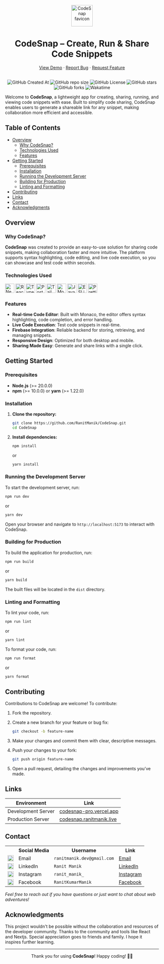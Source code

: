 <div align="center">
  <img height="70px" src="https://github.com/user-attachments/assets/89a292d5-674e-41de-b0de-6af88c2042b3" alt="CodeSnap favicon">
  <h1>CodeSnap – Create, Run & Share Code Snippets</h1>
  <a href="https://codesnap.ranitmanik.live/">View Demo</a>
  ·
  <a href=".github/ISSUE_TEMPLATE/bug_report.md">Report Bug</a>
  ·
  <a href=".github/ISSUE_TEMPLATE/feature_request.md">Request Feature</a>
  <br/>
  <br/>

![GitHub Created At](https://img.shields.io/github/created-at/RanitManik/CodeSnap)
![GitHub repo size](https://img.shields.io/github/repo-size/RanitManik/CodeSnap)
![GitHub License](https://img.shields.io/github/license/RanitManik/CodeSnap)
![GitHub stars](https://img.shields.io/github/stars/RanitManik/CodeSnap?style=default)
![GitHub forks](https://img.shields.io/github/forks/RanitManik/CodeSnap?style=default)
![Wakatime](https://wakatime.com/badge/github/RanitManik/CodeSnap.svg)
</div>  

Welcome to **CodeSnap**, a lightweight app for creating, sharing, running, and viewing code snippets with ease. Built to
simplify code sharing, CodeSnap enables users to generate a shareable link for any snippet, making collaboration more
efficient and accessible.

## Table of Contents

- [Overview](#overview)
    - [Why CodeSnap?](#why-codesnap)
    - [Technologies Used](#technologies-used)
    - [Features](#features)
- [Getting Started](#getting-started)
    - [Prerequisites](#prerequisites)
    - [Installation](#installation)
    - [Running the Development Server](#running-the-development-server)
    - [Building for Production](#building-for-production)
    - [Linting and Formatting](#linting-and-formatting)
- [Contributing](#contributing)
- [Links](#links)
- [Contact](#contact)
- [Acknowledgments](#acknowledgments)

## Overview

### Why CodeSnap?

**CodeSnap** was created to provide an easy-to-use solution for sharing code snippets, making collaboration faster and
more intuitive. The platform supports syntax highlighting, code editing, and live code execution, so you can showcase
and test code within seconds.

### Technologies Used

<p> 
  <img src="https://img.shields.io/badge/next.js-%23000000.svg?style=for-the-badge&logo=next.js&logoColor=white" alt="Next.js" height="30px"> 
  <img src="https://img.shields.io/badge/react-%2320232a.svg?style=for-the-badge&logo=react&logoColor=%2361DAFB" alt="React" height="30px"> 
  <img src="https://img.shields.io/badge/typescript-%23007ACC.svg?style=for-the-badge&logo=typescript&logoColor=white" alt="TypeScript" height="30px"> 
  <img src="https://img.shields.io/badge/postgresql-%23336791.svg?style=for-the-badge&logo=postgresql&logoColor=white" alt="PostgreSQL" height="30px"> 
  <img src="https://img.shields.io/badge/tailwindcss-%2338B2AC.svg?style=for-the-badge&logo=tailwind-css&logoColor=white" alt="TailwindCSS" height="30px"> 
  <img src="https://img.shields.io/badge/monaco-%23007ACC.svg?style=for-the-badge&logo=microsoft&logoColor=white" alt="Monaco Editor" height="30px">
  <img src="https://img.shields.io/badge/javascript-%23323330.svg?style=for-the-badge&logo=javascript&logoColor=%23F7DF1E" alt="JavaScript" height="30px">
  <img src="https://img.shields.io/badge/ESLint-4B3263?style=for-the-badge&logo=eslint&logoColor=white" alt="ESLint" height="30px">
  <img src="https://img.shields.io/badge/Prettier-F7B93E.svg?style=for-the-badge&logo=Prettier&logoColor=black" alt="Prettier" height="30px">
</p>

### Features

- **Real-time Code Editor**: Built with Monaco, the editor offers syntax highlighting, code completion, and error
  handling.
- **Live Code Execution**: Test code snippets in real-time.
- **Firebase Integration**: Reliable backend for storing, retrieving, and managing snippets.
- **Responsive Design**: Optimized for both desktop and mobile.
- **Sharing Made Easy**: Generate and share links with a single click.

## Getting Started

### Prerequisites

- **Node.js** (>= 20.0.0)
- **npm** (>= 10.0.0) or **yarn** (>= 1.22.0)

### Installation

1. **Clone the repository:**

   ```bash
   git clone https://github.com/RanitManik/CodeSnap.git
   cd CodeSnap
   ```

2. **Install dependencies:**

   ```bash
   npm install
   ```

   or

   ```bash
   yarn install
   ```

### Running the Development Server

To start the development server, run:

```bash
npm run dev
```

or

```bash
yarn dev
```

Open your browser and navigate to `http://localhost:5173` to interact with CodeSnap.

### Building for Production

To build the application for production, run:

```bash
npm run build
```

or

```bash
yarn build
```

The built files will be located in the `dist` directory.

### Linting and Formatting

To lint your code, run:

```bash
npm run lint
```

or

```bash
yarn lint
```

To format your code, run:

```bash
npm run format
```

or

```bash
yarn format
```

## Contributing

Contributions to CodeSnap are welcome! To contribute:

1. Fork the repository.
2. Create a new branch for your feature or bug fix:

   ```bash
   git checkout -b feature-name
   ```

3. Make your changes and commit them with clear, descriptive messages.
4. Push your changes to your fork:

   ```bash
   git push origin feature-name
   ```

5. Open a pull request, detailing the changes and improvements you’ve made.

## Links

| Environment        | Link                                                         |
|--------------------|--------------------------------------------------------------|
| Development Server | [codesnap-pro.vercel.app](https://codesnap-pro.vercel.app)   |
| Production Server  | [codesnap.ranitmanik.live](https://codesnap.ranitmanik.live) |

## Contact

<table>
  <tr>
    <th></th>
    <th>Social Media</th>
    <th>Username</th>
    <th>Link</th>
  </tr>
  <tr>
    <td><img src="https://cdn4.iconfinder.com/data/icons/social-media-logos-6/512/112-gmail_email_mail-512.png" width="20" /></td>
    <td>Email</td>
    <td><code>ranitmanik.dev@gmail.com</code></td>
    <td><a href="mailto:ranitmanik.dev@gmail.com" target="_blank">Email</a></td>
  </tr>
  <tr>
    <td><img src="https://upload.wikimedia.org/wikipedia/commons/thumb/c/ca/LinkedIn_logo_initials.png/480px-LinkedIn_logo_initials.png" width="20" /></td>
    <td>LinkedIn</td>
    <td><code>Ranit Manik</code></td>
    <td><a href="https://www.linkedin.com/in/ranit-manik/" target="_blank">LinkedIn</a></td>
  </tr>
  <tr>
    <td><img src="https://upload.wikimedia.org/wikipedia/commons/thumb/a/a5/Instagram_icon.png/600px-Instagram_icon.png" width="20" /></td>
    <td>Instagram</td>
    <td><code>ranit_manik_</code></td>
    <td><a href="https://www.instagram.com/ranit_manik_/" target="_blank">Instagram</a></td>
  </tr>
  <tr>
    <td><img src="https://upload.wikimedia.org/wikipedia/commons/6/6c/Facebook_Logo_2023.png" width="20" /></td>
    <td>Facebook</td>
    <td><code>RanitKumarManik</code></td>
    <td><a href="https://www.facebook.com/RanitKumarManik/" target="_blank">Facebook</a></td>
</tr>
</table>

_Feel free to reach out if you have questions or just want to chat about web adventures!_

## Acknowledgments

This project wouldn't be possible without the collaboration and resources of the developer community. Thanks to the
community and tools like React and Nextjs. Special appreciation goes to friends and family. I hope it inspires further
learning.

---

<p align="center">
   Thank you for using <strong>CodeSnap</strong>! Happy coding! 👨‍💻
</p>


